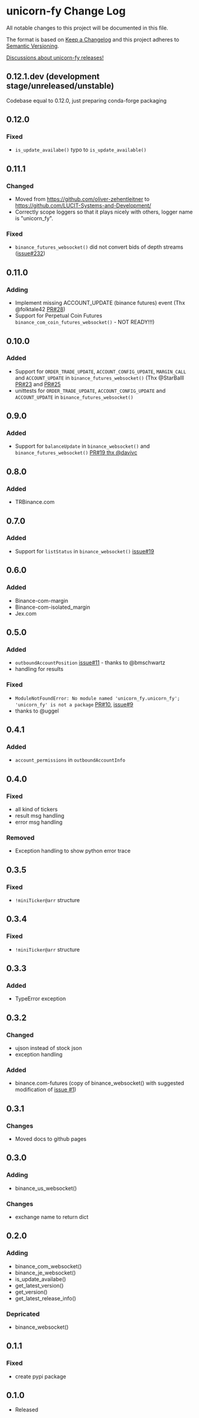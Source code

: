 # unicorn-fy Change Log

All notable changes to this project will be documented in this file.

The format is based on [Keep a Changelog](http://keepachangelog.com/) and this project adheres to 
[Semantic Versioning](http://semver.org/).

[Discussions about unicorn-fy releases!](https://github.com/LUCIT-Systems-and-Development/unicorn-fy/discussions/categories/releases)

## 0.12.1.dev (development stage/unreleased/unstable)
Codebase equal to 0.12.0, just preparing conda-forge packaging

## 0.12.0
### Fixed
- `is_update_availabe()` typo to `is_update_available()`

## 0.11.1
### Changed
- Moved from https://github.com/oliver-zehentleitner to https://github.com/LUCIT-Systems-and-Development/
- Correctly scope loggers so that it plays nicely with others, logger name is "unicorn_fy".
### Fixed
- `binance_futures_websocket()` did not convert bids of depth streams ([issue#232](https://github.com/LUCIT-Systems-and-Development/unicorn-binance-websocket-api/issues/232))

## 0.11.0
### Adding 
- Implement missing ACCOUNT_UPDATE (binance futures) event (Thx @folktale42
[PR#28](https://github.com/LUCIT-Systems-and-Development/unicorn-fy/pull/28))
- Support for Perpetual Coin Futures `binance_com_coin_futures_websocket()` - NOT READY!!!)

## 0.10.0
### Added
- Support for `ORDER_TRADE_UPDATE`, `ACCOUNT_CONFIG_UPDATE`, `MARGIN_CALL`
 and `ACCOUNT_UPDATE` in `binance_futures_websocket()` (Thx @StarBalll
[PR#23](https://github.com/LUCIT-Systems-and-Development/unicorn-fy/pull/23) and 
[PR#25](https://github.com/LUCIT-Systems-and-Development/unicorn-fy/pull/25)
- unittests for `ORDER_TRADE_UPDATE`, `ACCOUNT_CONFIG_UPDATE`
 and `ACCOUNT_UPDATE` in `binance_futures_websocket()`

## 0.9.0
### Added
- Support for `balanceUpdate` in `binance_websocket()` and `binance_futures_websocket()`
[PR#19 thx @davivc](https://github.com/LUCIT-Systems-and-Development/unicorn-fy/pull/21)

## 0.8.0
### Added
- TRBinance.com

## 0.7.0
### Added
- Support for `listStatus` in `binance_websocket()` 
[issue#19](https://github.com/LUCIT-Systems-and-Development/unicorn-fy/issues/19)

## 0.6.0
### Added
- Binance-com-margin
- Binance-com-isolated_margin
- Jex.com

## 0.5.0
### Added
- `outboundAccountPosition` [issue#11](https://github.com/LUCIT-Systems-and-Development/unicorn-fy/issues/11) - thanks to 
@bmschwartz
- handling for results
### Fixed
- `ModuleNotFoundError: No module named 'unicorn_fy.unicorn_fy'; 'unicorn_fy' is not a package` 
[PR#10](https://github.com/LUCIT-Systems-and-Development/unicorn-fy/pull/10), 
[issue#9](https://github.com/LUCIT-Systems-and-Development/unicorn-fy/issues/9)
- thanks to @uggel

## 0.4.1
### Added
- `account_permissions` in `outboundAccountInfo`

## 0.4.0
### Fixed
- all kind of tickers
- result msg handling
- error msg handling
### Removed
- Exception handling to show python error trace

## 0.3.5
### Fixed
- `!miniTicker@arr` structure

## 0.3.4
### Fixed
- `!miniTicker@arr` structure

## 0.3.3
### Added
- TypeError exception

## 0.3.2
### Changed
- ujson instead of stock json
- exception handling
### Added
- binance.com-futures (copy of binance_websocket() with suggested modification of 
[issue #1](https://github.com/LUCIT-Systems-and-Development/unicorn-fy/issues/1))

## 0.3.1
### Changes
- Moved docs to github pages

## 0.3.0
### Adding
- binance_us_websocket()
### Changes
- exchange name to return dict

## 0.2.0
### Adding
- binance_com_websocket()
- binance_je_websocket()
- is_update_availabe()
- get_latest_version()
- get_version()
- get_latest_release_info()

### Depricated
- binance_websocket()

## 0.1.1
### Fixed
- create pypi package

## 0.1.0 
- Released
